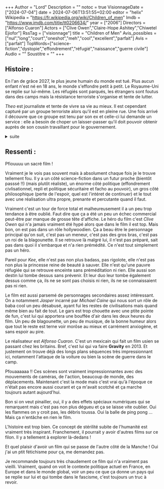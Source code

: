 +++
Author = "Lord"
Description = ""
notoc = true
VisionnageDate = ["2024-07-04"]
date = 2024-07-06T13:51:55+02:00
editor = "helix"
Wikipedia = "https://fr.wikipedia.org/wiki/Children_of_men"
Imdb = "https://www.imdb.com/title/tt0206634/"
year = ["2006"]
Directors = ["Alfonso Cuaron"]
Actors = ["Clive Owen","Claire-Hope Ashitey","Chiwetel Ejiofor"]
RssTag = ["visionnage"]
title = "Children of Men"
Avis_possibles = ["nul","long","court","oneshot","meh","cool","excellent","parfait"]
Avis = ["parfait"] 
TopWords=["science-fiction","dystopie","effondrement","réfugié","naissance","guerre civile"]
Audio = ""
Soustitre = ""
+++
## Histoire : 
En l'an de grâce 2027, le plus jeune humain du monde est tué.
Plus aucun enfant n'est né en 18 ans, le monde s'effondre petit à petit.
Le Royaume-Uni se replie sur lui-même.
Les réfugiés sont parqués, les étrangers sont foutus dans des camps mais la résistance terroriste s'organise et tente de lutter.

*Theo* est journaliste et tente de vivre sa vie au mieux.
Il est cependant capturé par un groupe terroriste alors qu'il est en pleine rue.
Une fois arrivé il découvre que ce groupe est tenu par son ex et celle-ci lui demande un service : elle a besoin de choper un laisser-passer qu'il doit pouvoir obtenir auprès de son cousin travaillant pour le gouvernement.

<details><summary>suite</summary>

Il n'a pas spécialement l'intention de s'engager dans ce mouvement mais on lui fait miroiter une belle somme d'argent.
Il accepte donc et se rapproche de son cousin qui est ministre en charge de la préservation de la culture et de l'art (alors que le monde se pète bien la gueule).
Il lui prétexte une histoire d'amour afin d'obtenir le précieux papier.

*Theo* retourne auprès du groupe terroriste des *poissons*.
Le souci c'est que le laissez-passer en question le force à accompagner la personne qui en a besoin.
*Julian* (son ex-femme) accepte bien volontier qu'il s'implique ; elle a parfaitement confiance en lui et il est parfait pour cette mission de son point de vue.

Le voilà donc en route avec deux autres femmes en un conducteur sur les routes anglaises pour se rapprocher de la côte.
En chemin, ils se font intercepter au milieu de la forêt par des gens en moto et à pied dans ce qui ressemble à un piège.
Ils s'en sortent in-extremis mais *Julian* est très gravement blessé et succombera à ses blessures.

Changement de plan, notre ptit groupe se réfugie dans une ferme non loin appartenant aux *poissons*.
Là, *Theo* découvre le but réel de sa mission.
Il faut accompagner *Kee* et la mettre en sécurité : il s'agit de la première femme enceinte depuis pas loin de vingt ans.
La seconde femme, *Miriam* est une ex-sage femme pour l'assister le moment venu.
Alors qu'ils sont seuls, *Kee* lui révèle que *Julian* lui a confié qu'il était le seul digne de confiance et qu'elle pouvait s'en remettre à lui.

Les *poissons* élisent un nouveau chef pour remplacer *Julian* et établissent un nouveau plan.
Il est décidé d'attendre la fin de la grossesse de *Kee* avant de tenter de la faire quitter le pays.
En tant que journaliste, *Theo* pense préferrable de rendre la grossesse publique afin d'apporter de l'espoir au monde entier.
Mais le fait que *Kee* soit une réfugiée clandestine rend cela non négociable.

Alors que la nuit est tombé, *Theo* se relève et surprend une discussion où il découvre que le piège était en fait organisé par les *poissons* eux-mêmes.
Ils s'opposaient au plan de *Julian* et ont réussi à gagner le contrôle de l'organisation.
Ils comptent buter *Theo* et garder *Kee* et son bébé.

Bon, bha forcément ça n'arrange pas trop les affaires de notre pauvre journalistes qui commencent à s'embourber de plus en plus dans une situation dangeureuse.
Il décide donc de fuire avec *Kee* et *Miriam* la sage-femme.

Ils y arrivent et se réfugient chez *Jasper* un ami de longue date de *Theo* vivant reclus avec sa femme malade.
Le gars les accueille et leur propose un plan pour quitter le pays : se rendre dans un camps de réfugié près d'ici d'où ils pourront partir par la mère rejoindre le navire le Tomorrow qui saura s'occuper de *Kee*.
Pour cela, *Jasper* va les mettre en relation avec *Syd* un flic à qui il vend du shit.
Les *poissons* arrivent à trouver la maison de *Jasper* et notre petit groupe repart donc continuer son périlleux périple pour de nouvelles péripéties imprévisibles.

Ils trouvent le fameux flic qui ne comprend pas trop ce deal mais qui ne se pose pas plus de questions.
Ils embarquent donc les deux femmes et notre homme dans le camp.
*Kee* commence à avoir des contractions et souffrent lors de leur arrivée en bus.
Les militaires en charge du camp ne sont pas des tendres mais *Miriam* fait diversion pour sauver *Kee*.
Elle se fait débarquer fissa et on imagine se fait buter dans la foulée.

*Theo* et *Kee* arrivent dans le camp où ils rencontrent *Marichka* avec qui ils ont un deal pour avoir un lieu où dormir.
Tout juste arrivés, *Kee* accouche avec *Theo* désemparé.
Ça se passe bien malgré les conditions horribles.

Au petit matin, c'est *Syd* et *Marichka* qui déboule dans leur chambre : le camp est attaqué par les terroristes et l'armée est déployée.
*Syd* commence à se douter qu'ils sont probablement lié à tout ce merdier et qu'un truc se trame.
Il découvre alors le bébé et se dit qu'il y a moyen de se faire un pognon pas possible.
Ça part en baston mais *Theo* et *Marichka* finissent par le neutraliser et prennent la fuite avec *Kee* et le bébé.
Mais le camp se transforme en zone de guerre.

*Marichka* qui y habite depuis longtemps connait des bons plans et convainc des connaissances de les aider.
Faut dire qu'à chaque fois que les gens voient le bébé tout le monde est ultra attendri.

C'est le bordel de partout, la priorité absolue est de trouver une embarcation et de rejoindre une balise un peu au large pour y intercepter le bâteau le Tomorrow avant la deadline tendue.

Des rebondissements et tout et *Theo* et *Kee* arrivent enfin à l'endroit voulu.
Dans toute cette agitation, *Theo* a pris une balle et perd pas mal de sang.
Il meurt quelques instants avant l'arrivée du Tomorrow.

Générique.

</details>

## Ressenti :
Pfiouuuu un sacré film !

Vraiment je le vois pas souvent mais à absolument chaque fois je le trouve tellement fou.
Il y a un côté science-fiction dans un futur proche (bientôt passsé !!) (mais plutôt réaliste), un énorme côté politique (effondrement civlisationnel, repli et politique sécuritaire et facho au pouvoir), un gros côté philosophique (perte de l'espoir, quel est l'intéret de continuer) et le tout avec une réalisation ultra propre, prenante et percutante quand il faut.

Vraiment c'est un tour de force total et malheureusement il a un peu trop tendance à être oublié.
Faut dire que ça a été un peu un échec commercial peut-être par manque de grosse tête d'affiche.
Le héro du film c'est *Clive Owen* qui n'a jamais vraiment été hypé alors que dans le film il est top.
Mais bon, on est pas dans un rôle hollywoodien.
Ça a beau être le personnage principal qu'on suit, c'est pas un meneur, c'est pas des gros bras, c'est pas un roi de la blagounette.
Il se retrouve là malgré lui, il n'est pas préparé, sait pas dans quoi il s'embarque et n'a rien prémédité.
Ce n'est tout simplement pas un héro.

Pareil pour *Kee*, elle n'est pas non plus badass, pas rigolote, elle n'est pas non plus la princesse reine de beauté à sauver.
Elle n'est qu'une pauvre réfugiée qui se retrouve enceinte sans préméditation ni rien.
Elle aussi son destin lui tombe dessus sans prévenir.
Et leur duo leur tombe également dessus comme ça, ils ne se sont pas choisis ni rien, ils ne se connaissaient pas ni rien.

Le film est aussi parsemé de personnages secondaires assez intéressant.
On a notamment *Jasper* incarné par *Michael Caine* qui nous sort un rôle de baba cool un peu désabusé, ayant fui les restes de civilisations mais quand même bien au fait de tout.
Le gars est trop chouette avec une ptite pointe de fun, c'est lui qui apportera une bouffée d'air dans les deux heures du film.
Un peu de blagounette, un peu de musique, de la bonne humeur alors que tout le reste est terne voir morôse au mieux et carrément anxiogène, et sans espoir au pire.

Le réalisateur est *Alfonso Cuaron*.
C'est un mexicain qui fait un film usien se passant chez les britains.
Bref, c'est lui qui va faire **Gravity** en 2013.
Et justement on trouve déjà des longs plans séquences très impressionnant ici, notamment l'attaque de la voiture ou bien la scène de guerre dans le camp.

Pfouaaaaaa !!
Ces scènes sont vraiment impressionnantes avec des mouvements de caméras, de l'action, beaucoup de monde, des déplacements.
Maintenant c'est la mode mais c'est vrai qu'à l'époque ce n'était pas encore aussi courant et ça m'avait scotché et ça marche toujours autant aujourd'hui.

Bon si on veut pinailler, oui, il y a des effets spéciaux numériques qui se remarquent mais c'est pas non plus dégueu et ça se laisse vite oublier.
Oui les flammes on y croit pas, les débris toussa.
Oui la balle de ping pong …
Mais ça n'entâche en rien le film.

L'histoire est trop bien.
Ce concept de stérilité subite de l'humanité est vraiment très inspirant.
Franchement, il pourrait y avoir d'autres films sur ce filon.
Il y a tellement à explorer là-dedans !

Et quel plaisir d'avoir un film qui se passe de l'autre côté de la Manche !
Oui j'ai un ptit fétichisme pour ça, me demandez pas.

Je recommande toujours très chaudement ce film qui n'a vraiment pas vieilli.
Vraiment, quand on voit le contexte politique actuel en France, en Europe et dans le monde global, voir un peu ce que ça donne un pays qui se replie sur lui et qui tombe dans le fascisme, c'est toujours un truc à revoir.

